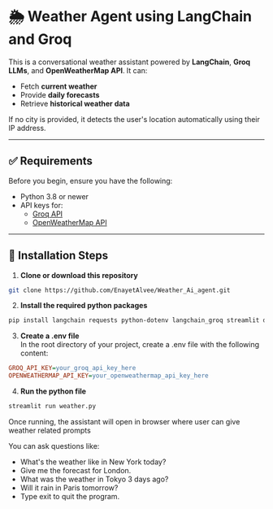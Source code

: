 # 🌦️ Weather Agent using LangChain and Groq

This is a conversational weather assistant powered by **LangChain**, **Groq LLMs**, and **OpenWeatherMap API**. It can:

- Fetch **current weather**
- Provide **daily forecasts**
- Retrieve **historical weather data**

If no city is provided, it detects the user's location automatically using their IP address.

---

## ✅ Requirements

Before you begin, ensure you have the following:

- Python 3.8 or newer
- API keys for:
  - [Groq API](https://console.groq.com/)
  - [OpenWeatherMap API](https://openweathermap.org/api)

---

## 🧠 Installation Steps

1. **Clone or download this repository**

```bash
git clone https://github.com/EnayetAlvee/Weather_Ai_agent.git
```

2. **Install the required python packages**

```bash
pip install langchain requests python-dotenv langchain_groq streamlit dateparser
```

3. **Create a .env file** <br>
In the root directory of your project, create a .env file with the following content:
```ini
GROQ_API_KEY=your_groq_api_key_here
OPENWEATHERMAP_API_KEY=your_openweathermap_api_key_here
```

4. **Run the python file**
```bash
streamlit run weather.py
```

Once running, the assistant will open in browser where user can give weather related prompts


You can ask questions like:
 * What's the weather like in New York today?
 * Give me the forecast for London.
 * What was the weather in Tokyo 3 days ago?
 * Will it rain in Paris tomorrow?
 * Type exit to quit the program.
